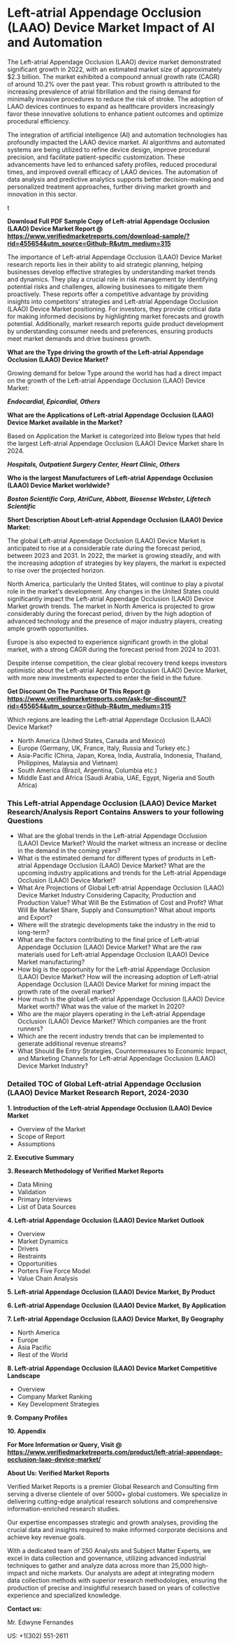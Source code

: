 <meta name="title" content="Global Left-atrial Appendage Occlusion (LAAO) Device Market Impact of AI and Automation"><meta name="description" content="The Left-atrial Appendage Occlusion (LAAO) device market demonstrated significant growth in 2022, with an estimated market size of approximately $2.3 billion. The mark"><meta name="title" content="Left-atrial Appendage Occlusion (LAAO) Device Market Size, Share, Scope, Trends, Growth, Opportunities, Analysis, Forecast"><h1>Left-atrial Appendage Occlusion (LAAO) Device Market Impact of AI and Automation</h1><p>The Left-atrial Appendage Occlusion (LAAO) device market demonstrated significant growth in 2022, with an estimated market size of approximately $2.3 billion. The market exhibited a compound annual growth rate (CAGR) of around 10.2% over the past year. This robust growth is attributed to the increasing prevalence of atrial fibrillation and the rising demand for minimally invasive procedures to reduce the risk of stroke. The adoption of LAAO devices continues to expand as healthcare providers increasingly favor these innovative solutions to enhance patient outcomes and optimize procedural efficiency.</p><p>The integration of artificial intelligence (AI) and automation technologies has profoundly impacted the LAAO device market. AI algorithms and automated systems are being utilized to refine device design, improve procedural precision, and facilitate patient-specific customization. These advancements have led to enhanced safety profiles, reduced procedural times, and improved overall efficacy of LAAO devices. The automation of data analysis and predictive analytics supports better decision-making and personalized treatment approaches, further driving market growth and innovation in this sector.</p>t</p><p id="" class=""><strong>Download Full PDF Sample Copy of Left-atrial Appendage Occlusion (LAAO) Device Market Report @ <a href="https://www.verifiedmarketreports.com/download-sample/?rid=455654&utm_source=Github-R&utm_medium=315" target="_blank">https://www.verifiedmarketreports.com/download-sample/?rid=455654&utm_source=Github-R&utm_medium=315</a></strong></p><p>The importance of&nbsp;Left-atrial Appendage Occlusion (LAAO) Device Market research reports lies in their ability to aid strategic planning, helping businesses develop effective strategies by understanding market trends and dynamics. They play a crucial role in risk management by identifying potential risks and challenges, allowing businesses to mitigate them proactively. These reports offer a competitive advantage by providing insights into competitors' strategies and Left-atrial Appendage Occlusion (LAAO) Device Market positioning. For investors, they provide critical data for making informed decisions by highlighting market forecasts and growth potential. Additionally, market research reports guide product development by understanding consumer needs and preferences, ensuring products meet market demands and drive business growth.</p><p><strong>What are the&nbsp;Type driving the growth of the Left-atrial Appendage Occlusion (LAAO) Device Market?</strong></p><p id="" class="">Growing demand for below Type around the world has had a direct impact on the growth of the Left-atrial Appendage Occlusion (LAAO) Device Market:</p><em><strong>Endocardial, Epicardial, Others</strong></em></p><strong>What are the&nbsp;Applications&nbsp;of Left-atrial Appendage Occlusion (LAAO) Device Market available in the Market?</strong></p><p id="" class="">Based on Application the Market is categorized into Below types that held the largest Left-atrial Appendage Occlusion (LAAO) Device Market share In 2024.</p><em><strong>Hospitals, Outpatient Surgery Center, Heart Clinic, Others</strong></em></p><strong>Who is the largest Manufacturers of Left-atrial Appendage Occlusion (LAAO) Device Market worldwide?</strong></p><p><em><strong>Boston Scientific Corp, AtriCure, Abbott, Biosense Webster, Lifetech Scientific</strong></em></p><p id="" class=""><strong>Short Description About Left-atrial Appendage Occlusion (LAAO) Device Market:</strong></p><p>The global Left-atrial Appendage Occlusion (LAAO) Device Market is anticipated to rise at a considerable rate during the forecast period, between 2023 and 2031. In 2022, the market is growing steadily, and with the increasing adoption of strategies by key players, the market is expected to rise over the projected horizon.</p><p>North America, particularly the United States, will continue to play a pivotal role in the market's development. Any changes in the United States could significantly impact the Left-atrial Appendage Occlusion (LAAO) Device Market growth trends. The market in North America is projected to grow considerably during the forecast period, driven by the high adoption of advanced technology and the presence of major industry players, creating ample growth opportunities.</p><p>Europe is also expected to experience significant growth in the global market, with a strong CAGR during the forecast period from 2024 to 2031.</p><p>Despite intense competition, the clear global recovery trend keeps investors optimistic about the Left-atrial Appendage Occlusion (LAAO) Device Market, with more new investments expected to enter the field in the future.</p><p id="" class=""><strong>Get Discount On The Purchase Of This Report @ <a href="https://www.verifiedmarketreports.com/ask-for-discount/?rid=455654&utm_source=Github-R&utm_medium=315" target="_blank">https://www.verifiedmarketreports.com/ask-for-discount/?rid=455654&utm_source=Github-R&utm_medium=315</a></strong></p>Which regions are leading the Left-atrial Appendage Occlusion (LAAO) Device Market?</p><ul><li>North America (United States, Canada and Mexico)</li><li>Europe (Germany, UK, France, Italy, Russia and Turkey etc.)</li><li>Asia-Pacific (China, Japan, Korea, India, Australia, Indonesia, Thailand, Philippines, Malaysia and Vietnam)</li><li>South America (Brazil, Argentina, Columbia etc.)</li><li>Middle East and Africa (Saudi Arabia, UAE, Egypt, Nigeria and South Africa)</li></ul><h3 id="" class="">This Left-atrial Appendage Occlusion (LAAO) Device Market Research/Analysis Report Contains Answers to your following Questions</h3><ul><li>What are the global trends in the Left-atrial Appendage Occlusion (LAAO) Device Market? Would the market witness an increase or decline in the demand in the coming years?</li><li>What is the estimated demand for different types of products in Left-atrial Appendage Occlusion (LAAO) Device Market? What are the upcoming industry applications and trends for the Left-atrial Appendage Occlusion (LAAO) Device Market?</li><li>What Are Projections of Global Left-atrial Appendage Occlusion (LAAO) Device Market Industry Considering Capacity, Production and Production Value? What Will Be the Estimation of Cost and Profit? What Will Be Market Share, Supply and Consumption? What about imports and Export?</li><li>Where will the strategic developments take the industry in the mid to long-term?</li><li>What are the factors contributing to the final price of Left-atrial Appendage Occlusion (LAAO) Device Market? What are the raw materials used for Left-atrial Appendage Occlusion (LAAO) Device Market manufacturing?</li><li>How big is the opportunity for the Left-atrial Appendage Occlusion (LAAO) Device Market? How will the increasing adoption of Left-atrial Appendage Occlusion (LAAO) Device Market for mining impact the growth rate of the overall market?</li><li>How much is the global Left-atrial Appendage Occlusion (LAAO) Device Market worth? What was the value of the market In 2020?</li><li>Who are the major players operating in the Left-atrial Appendage Occlusion (LAAO) Device Market? Which companies are the front runners?</li><li>Which are the recent industry trends that can be implemented to generate additional revenue streams?</li><li>What Should Be Entry Strategies, Countermeasures to Economic Impact, and Marketing Channels for Left-atrial Appendage Occlusion (LAAO) Device Market Industry?</li></ul><h3 id="" class="">Detailed TOC of Global Left-atrial Appendage Occlusion (LAAO) Device Market Research Report, 2024-2030</h3><p id="" class=""><strong>1. Introduction of the Left-atrial Appendage Occlusion (LAAO) Device Market</strong></p><ul><li>Overview of the Market</li><li>Scope of Report</li><li>Assumptions</li></ul><p id="" class=""><strong>2. Executive Summary</strong></p><p id="" class=""><strong>3. Research Methodology of Verified Market Reports</strong></p><ul><li>Data Mining</li><li>Validation</li><li>Primary Interviews</li><li>List of Data Sources</li></ul><p id="" class=""><strong>4. Left-atrial Appendage Occlusion (LAAO) Device Market Outlook</strong></p><ul><li>Overview</li><li>Market Dynamics</li><li>Drivers</li><li>Restraints</li><li>Opportunities</li><li>Porters Five Force Model</li><li>Value Chain Analysis</li></ul><p id="" class=""><strong>5. Left-atrial Appendage Occlusion (LAAO) Device Market, By Product</strong></p><p id="" class=""><strong>6. Left-atrial Appendage Occlusion (LAAO) Device Market, By Application</strong></p><p id="" class=""><strong>7. Left-atrial Appendage Occlusion (LAAO) Device Market, By Geography</strong></p><ul><li>North America</li><li>Europe</li><li>Asia Pacific</li><li>Rest of the World</li></ul><p id="" class=""><strong>8. Left-atrial Appendage Occlusion (LAAO) Device Market Competitive Landscape</strong></p><ul><li>Overview</li><li>Company Market Ranking</li><li>Key Development Strategies</li></ul><p id="" class=""><strong>9. Company Profiles</strong></p><p id="" class=""><strong>10. Appendix</strong></p><p id="" class=""><strong>For More Information or Query, Visit @ <a href="https://www.verifiedmarketreports.com/product/left-atrial-appendage-occlusion-laao-device-market/" target="_blank">https://www.verifiedmarketreports.com/product/left-atrial-appendage-occlusion-laao-device-market/</a></strong></p><p id="" class=""><strong>About Us: Verified Market Reports</strong></p><p id="" class="">Verified Market Reports is a premier Global Research and Consulting firm serving a diverse clientele of over 5000+ global customers. We specialize in delivering cutting-edge analytical research solutions and comprehensive information-enriched research studies.</p><p id="" class="">Our expertise encompasses strategic and growth analyses, providing the crucial data and insights required to make informed corporate decisions and achieve key revenue goals.</p><p id="" class="">With a dedicated team of 250 Analysts and Subject Matter Experts, we excel in data collection and governance, utilizing advanced industrial techniques to gather and analyze data across more than 25,000 high-impact and niche markets. Our analysts are adept at integrating modern data collection methods with superior research methodologies, ensuring the production of precise and insightful research based on years of collective experience and specialized knowledge.</p><p id="" class=""><strong>Contact us:</strong></p><p id="" class="">Mr. Edwyne Fernandes</p><p id="" class="">US: +1(302) 551-2611</p>